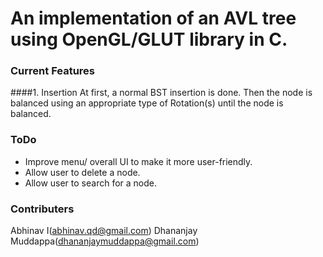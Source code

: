 # An implementation of an AVL tree using OpenGL/GLUT library in C.

### **Current Features**

####1. Insertion
At first, a normal BST insertion is done. Then the node is balanced using an appropriate type of Rotation(s) until the node is balanced.

### **ToDo**

+ Improve menu/ overall UI to make it more user-friendly.
+ Allow user to delete a node.
+ Allow user to search for a node.


### **Contributers**

Abhinav I(abhinav.qd@gmail.com)
Dhananjay Muddappa(dhananjaymuddappa@gmail.com)
